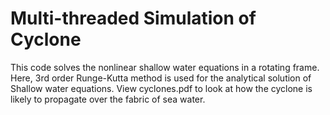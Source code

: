 # Multi-threaded Simulation of Cyclone

This code solves the nonlinear shallow water equations in a rotating frame.
Here, 3rd order Runge-Kutta method is used for the analytical solution of Shallow water equations.
View cyclones.pdf to look at how the cyclone is likely to propagate over the fabric of sea water. 
